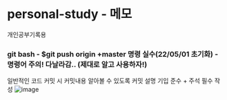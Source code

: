 # personal-study - 메모 
개인공부기록용

### git bash - $git push origin +master 명령 실수(22/05/01 초기화) - 명령어 주의! 다날라감.. (제대로 알고 사용하자!)

일반적인 코드 커밋 시 커밋내용 알아볼 수 있도록 커밋 설명 기입 준수  + 주석 필수 작성 
![image](https://user-images.githubusercontent.com/97571604/193751171-263ae6bc-f61b-45ee-ae5a-16ed112f5a5c.png)
